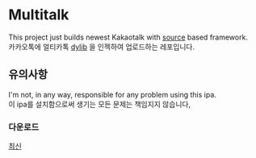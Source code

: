 # Multitalk
This project just builds newest Kakaotalk with [source](https://gitlab.com/alias20/multikatalkfix) based framework. <br>
카카오톡에 얼티카톡 [dylib](https://gitlab.com/alias20/multikatalkfix) 을 인젝하여 업로드하는 레포입니다. <br>

## 유의사항
 I'm not, in any way, responsible for any problem using this ipa. <br>
이 ipa를 설치함으로써 생기는 모든 문제는 책임지지 않습니다, <br>

### 다운로드

[최신](https://github.com/PARKasd/Multitalk/releases/latest)
